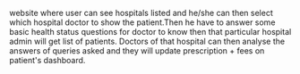 website where user can see hospitals listed and he/she can then select which hospital doctor to show the patient.Then he have to answer some basic health status questions for doctor to know then that particular hospital admin will get list of patients. Doctors of that hospital can then analyse the answers of queries asked and they will update prescription + fees on patient's dashboard.
